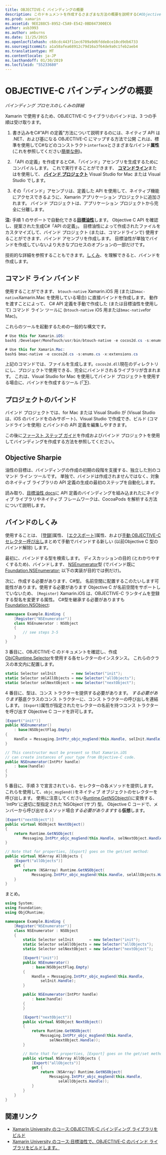 ```yaml
---
title: OBJECTIVE-C バインディングの概要
description: このドキュメントを作成するさまざまな方法の概要を説明するC#Objective C コード、コマンド ライン バインド、バインド プロジェクトの場合は、目的の油性などのバインド。 また、バインドの動作方法も説明します。
ms.prod: xamarin
ms.assetid: 9EE288C5-8952-C5A9-E542-0BD847300EC6
author: asb3993
ms.author: amburns
ms.date: 11/25/2015
ms.openlocfilehash: c68cdc443f11ec6709a9d6fdde8ce10cd9db6733
ms.sourcegitcommit: a1a58afea68912c79d16a3f64de9a0c1feb2aeb4
ms.translationtype: MT
ms.contentlocale: ja-JP
ms.lasthandoff: 01/30/2019
ms.locfileid: "55233680"
---
```

# <a name="overview-of-objective-c-bindings"></a>OBJECTIVE-C バインディングの概要

_バインディング プロセスのしくみの詳細_

Xamarin で使用するため、OBJECTIVE-C ライブラリのバインドは、3 つの手順は受け取ります。

1. 書き込みをC#"API の定義"方法について説明するのには、ネイティブ API は .NET、および基になる OBJECTIVE-C にマップする方法で公開 これは、標準を使用してC#などのコンストラクト`interface`とさまざまなバインド**属性**(これを参照してください[簡単な例](~/cross-platform/macios/binding/objective-c-libraries.md#Binding_an_API))。

2. 「API の定義」を作成するとC#、「バインド」アセンブリを生成するためにコンパイルします。 これで実行することができます、 [**コマンドライン**](#commandline)またはを使用して、 [**バインド プロジェクト**](#bindingproject) Visual Studio for Mac または Visual Studio でします。

3. その「バインド」アセンブリは、定義した API を使用して、ネイティブ機能にアクセスできるように、Xamarin アプリケーション プロジェクトに追加されます。
  バインド プロジェクトは、アプリケーション プロジェクトから完全に分離します。

**注:** 手順 1 のサポートで自動化できる[**目標油性**](#objectivesharpie)します。 Objective C API を確認し、提案された生成C#「API の定義」。 目標油性によって作成されたファイルをカスタマイズして、バインド プロジェクト (または、コマンドラインで) 使用することができます、バインド アセンブリを作成します。 目標油性が単独でバインドを作成していないより大きなプロセスのオプションの一部だけです。

技術的な詳細を参照することもできます。[しくみ](#howitworks)、を理解できると、バインドを作成します。

<a name="Command_Line_Bindings" /><a name="commandline" />

## <a name="command-line-bindings"></a>コマンド ライン バインド

使用することができます、 `btouch-native` Xamarin.iOS 用 (または`bmac-native`Xamarin.Mac を使用している場合) に直接バインドを作成します。 動作を渡すことによって、 C# API 定義を手動で作成した (または目標油性を使用して) コマンド ライン ツールに (`btouch-native` iOS 用または`bmac-native`for Mac)。


これらのツールを起動するための一般的な構文です。

```csharp
# Use this for Xamarin.iOS:
bash$ /Developer/MonoTouch/usr/bin/btouch-native -e cocos2d.cs -s:enums.cs -x:extensions.cs
```

```csharp
# Use this for Xamarin.Mac:
bash$ bmac-native -e cocos2d.cs -s:enums.cs -x:extensions.cs
```

上記のコマンドでは、ファイルを生成します。`cocos2d.dll`現在のディレクトリにし、プロジェクトで使用できる、完全にバインドされるライブラリが含まれます。 これは、Visual Studio for Mac を使用してバインド プロジェクトを使用する場合に、バインドを作成するツール (「[下](#bindingproject)).


<a name="bindingproject" />

## <a name="binding-project"></a>プロジェクトのバインド

バインド プロジェクトでは、for Mac または Visual Studio が (Visual Studio は、iOS のバインドをのみサポート)、Visual Studio で作成でき、ビルド (コマンドラインを使用) とバインドの API 定義を編集しやすきます。

この後に[ファースト ステップ ガイド](~/cross-platform/macios/binding/objective-c-libraries.md#Getting_Started)を作成およびバインド プロジェクトを使用してバインディングを作成する方法を参照してください。

<a name="objectivesharpie" />

## <a name="objective-sharpie"></a>Objective Sharpie

油性の目標は、バインディングの作成の初期の段階を支援する、独立した別のコマンド ライン ツールです。 単独で、バインドは作成されませんではなく、対象のネイティブ ライブラリの API 定義の生成の最初のステップを自動化します。

読み取り、[目標油性 docs](~/cross-platform/macios/binding/objective-sharpie/index.md)に API 定義のバインディングを組み込まれたにネイティブ ライブラリやネイティブ フレームワークは、CocoaPods を解析する方法について説明します。

<a name="howitworks" />

## <a name="how-binding-works"></a>バインドのしくみ

使用することは、 [[登録]](xref:Foundation.RegisterAttribute)属性、 [[エクスポート]](xref:Foundation.ExportAttribute)属性、および[手動 OBJECTIVE-C セレクター呼び出し](~/ios/internals/objective-c-selectors.md)まとめて手動でバインドする新しい (以前Objective C 型のバインド解除) します。

最初に、バインドする型を検索します。 ディスカッションの目的 (とわかりやすくするため)、バインドします、 [NSEnumerator](http://developer.apple.com/iphone/library/documentation/Cocoa/Reference/Foundation/Classes/NSEnumerator_Class/Reference/Reference.html)型 (でバインド既に[Foundation.NSEnumerator](xref:Foundation.NSEnumerator); 以下の実装が目的では例だけ)。

次に、作成する必要があります、C#型。 名前空間に配置するこのたいします可能性があります。使用する必要があります Objective C が名前空間をサポートしていないため、 `[Register]` Xamarin.iOS は、OBJECTIVE-C ランタイムを登録する型名を変更する属性。 C#型を継承する必要がありますも[Foundation.NSObject](xref:Foundation.NSObject):

```csharp
namespace Example.Binding {
    [Register("NSEnumerator")]
    class NSEnumerator : NSObject
    {
        // see steps 3-5
    }
}
```

3 番目に、OBJECTIVE-C のドキュメントを確認し、作成[ObjCRuntime.Selector](https://developer.xamarin.com/api/type/ObjCRuntime.Selector/)を使用する各セレクターのインスタンス。 これらのクラスの本文内に配置します。

```csharp
static Selector selInit       = new Selector("init");
static Selector selAllObjects = new Selector("allObjects");
static Selector selNextObject = new Selector("nextObject");
```

4 番目に、型は、コンス トラクターを提供する必要があります。 *する必要があります*基底クラスのコンス トラクターに、コンス トラクターの呼び出しを連結します。 `[Export]`属性が指定されたセレクターの名前を持つコンス トラクターを呼び出す Objective C コードを許可します。

```csharp
[Export("init")]
public NSEnumerator()
    : base(NSObjectFlag.Empty)
{
    Handle = Messaging.IntPtr_objc_msgSend(this.Handle, selInit.Handle);
}
```

```csharp
// This constructor must be present so that Xamarin.iOS
// can create instances of your type from Objective-C code.
public NSEnumerator(IntPtr handle)
    : base(handle)
{
}
```

5 番目に、手順 3 で宣言されている、セレクターの各メソッドを提供します。 これらを使用して、`objc_msgSend()`をネイティブ オブジェクトのセレクターを呼び出します。 使用に注意してください[Runtime.GetNSObject()](https://developer.xamarin.com/api/member/ObjCRuntime.Runtime.GetNSObject/(System.IntPtr))に変換する、`IntPtr`に適切に型指定された`NSObject`(サブ) 型。 Objective C コードで、メンバーから呼び出せるメソッド場合*する必要があります*する**仮想**します。

```csharp
[Export("nextObject")]
public virtual NSObject NextObject()
{
    return Runtime.GetNSObject(
        Messaging.IntPtr_objc_msgSend(this.Handle, selNextObject.Handle));
}
```

```csharp
// Note that for properties, [Export] goes on the get/set method:
public virtual NSArray AllObjects {
    [Export("allObjects")]
    get {
        return (NSArray) Runtime.GetNSObject(
            Messaging.IntPtr_objc_msgSend(this.Handle, selAllObjects.Handle));
    }
}
```

まとめ。

```csharp
using System;
using Foundation;
using ObjCRuntime;

namespace Example.Binding {
    [Register("NSEnumerator")]
    class NSEnumerator : NSObject
    {
        static Selector selInit       = new Selector("init");
        static Selector selAllObjects = new Selector("allObjects");
        static Selector selNextObject = new Selector("nextObject");

        [Export("init")]
        public NSEnumerator()
            : base(NSObjectFlag.Empty)
        {
            Handle = Messaging.IntPtr_objc_msgSend(this.Handle,
                selInit.Handle);
        }

        public NSEnumerator(IntPtr handle)
            : base(handle)
        {
        }

        [Export("nextObject")]
        public virtual NSObject NextObject()
        {
            return Runtime.GetNSObject(
                Messaging.IntPtr_objc_msgSend(this.Handle,
                    selNextObject.Handle));
        }

        // Note that for properties, [Export] goes on the get/set method:
        public virtual NSArray AllObjects {
            [Export("allObjects")]
            get {
                return (NSArray) Runtime.GetNSObject(
                    Messaging.IntPtr_objc_msgSend(this.Handle,
                        selAllObjects.Handle));
            }
        }
    }
}
```

## <a name="related-links"></a>関連リンク

- [Xamarin University のコース:OBJECTIVE-C バインディング ライブラリをビルド](https://university.xamarin.com/classes/track/all#building-an-objective-c-bindings-library)
- [Xamarin University のコース:目標油性で、OBJECTIVE-C のバインド ライブラリをビルドします。](https://university.xamarin.com/classes/track/all#build-an-objective-c-bindings-library-with-objective-sharpie)